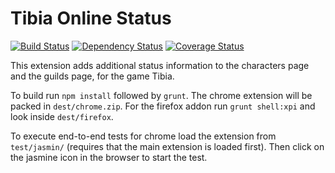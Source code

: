Tibia Online Status
===================
[![Build Status](https://travis-ci.org/johvik/tibia_online_status.svg)](https://travis-ci.org/johvik/tibia_online_status)
[![Dependency Status](https://gemnasium.com/johvik/tibia_online_status.svg)](https://gemnasium.com/johvik/tibia_online_status)
[![Coverage Status](https://img.shields.io/coveralls/johvik/tibia_online_status.svg)](https://coveralls.io/r/johvik/tibia_online_status)

This extension adds additional status information to the characters page and the guilds page, for the game Tibia.

To build run `npm install` followed by `grunt`.
The chrome extension will be packed in `dest/chrome.zip`.
For the firefox addon run `grunt shell:xpi` and look inside `dest/firefox`.

To execute end-to-end tests for chrome load the extension from `test/jasmin/` (requires that the main extension is loaded first). Then click on the jasmine icon in the browser to start the test.
